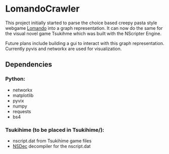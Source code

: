 # LomandoCrawler
This project initially started to parse the choice based creepy pasta style webgame [Lomando](https://lomando.com/) into a graph representation. It can now do the same for the visual novel game Tsukihme which was built with the NScripter Engine.

Future plans include building a gui to interact with this graph representation. Currently pyvis and networkx are used for visualization.

## Dependencies
### Python:
* networkx
* matplotlib
* pyvix
* numpy
* requests
* bs4
### Tsukihime (to be placed in Tsukihime/):
* nscript.dat from Tsukihime game files
* [NSDec](http://nscripter.insani.org/sdk.html) decompiler for the nscript.dat
